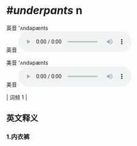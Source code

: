 # ***\#underpants*** n
英音 'ʌndəpænts  
英音
<audio src="./media/underpants1.aac" controls="controls"></audio>

美音 'ʌndəpænts  
美音
<audio src="./media/underpants2.aac" controls="controls"></audio>



| 词频 1 |  

英文释义
---
### 1.**内衣裤**  


